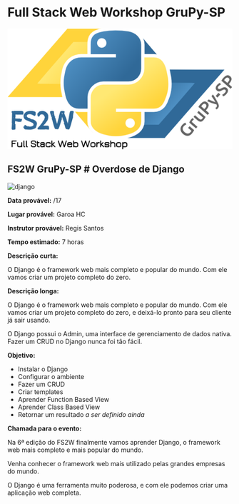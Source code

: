 # Full Stack Web Workshop GruPy-SP

![fs2w](img/fs2w.png)

## FS2W GruPy-SP # Overdose de Django

![django](http://4.bp.blogspot.com/_REZAsKyyZYE/TUlAN99L9cI/AAAAAAAAAfo/ZdDXTEbNhBk/s1600/django-logo-positive.png)

**Data provável:** /17

**Lugar provável:** Garoa HC

**Instrutor provável:** Regis Santos

**Tempo estimado:** 7 horas

**Descrição curta:**

O Django é o framework web mais completo e popular do mundo. Com ele vamos criar um projeto completo do zero.

**Descrição longa:**

O Django é o framework web mais completo e popular do mundo. Com ele vamos criar um projeto completo do zero, e deixá-lo pronto para seu cliente já sair usando.

O Django possui o Admin, uma interface de gerenciamento de dados nativa. Fazer um CRUD no Django nunca foi tão fácil.

**Objetivo:**

* Instalar o Django
* Configurar o ambiente
* Fazer um CRUD
* Criar templates
* Aprender Function Based View
* Aprender Class Based View
* Retornar um resultado *a ser definido ainda*

**Chamada para o evento:**

Na 6ª edição do FS2W finalmente vamos aprender Django, o framework web mais completo e mais popular do mundo.

Venha conhecer o framework web mais utilizado pelas grandes empresas do mundo.

O Django é uma ferramenta muito poderosa, e com ele podemos criar uma aplicação web completa.

